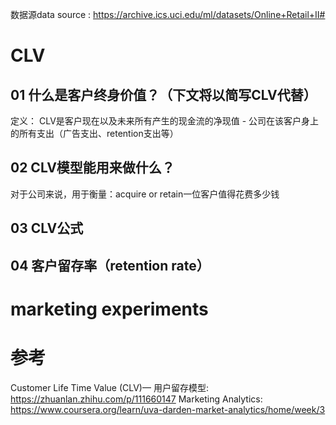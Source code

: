 数据源data source : https://archive.ics.uci.edu/ml/datasets/Online+Retail+II#

# CLV
## 01 什么是客户终身价值？（下文将以简写CLV代替）
定义： CLV是客户现在以及未来所有产生的现金流的净现值 - 公司在该客户身上的所有支出（广告支出、retention支出等）

## 02 CLV模型能用来做什么？
对于公司来说，用于衡量：acquire or retain一位客户值得花费多少钱

## 03 CLV公式


## 04 客户留存率（retention rate）

# marketing experiments 

# 参考
Customer Life Time Value (CLV)— 用户留存模型: https://zhuanlan.zhihu.com/p/111660147
Marketing Analytics: https://www.coursera.org/learn/uva-darden-market-analytics/home/week/3